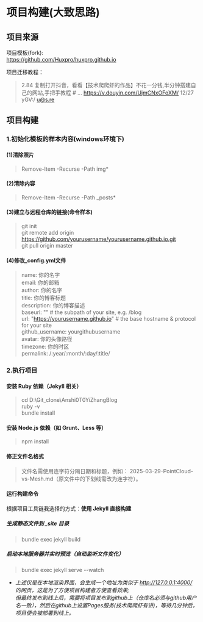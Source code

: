 # 项目构建(大致思路)
## 项目来源
项目模板(fork):   
<https://github.com/Huxpro/huxpro.github.io>

项目迁移教程：  
>2.84 复制打开抖音，看看【技术爬爬虾的作品】不花一分钱,半分钟搭建自己的网站,手把手教程 # ... https://v.douyin.com/UjmCNxOFoXM/ 12/27 yGV:/ u@s.re  

## 项目构建
### 1.初始化模板的样本内容(windows环境下)

#### (1)清除照片  
>Remove-Item -Recurse -Path img\*  


#### (2)清除内容  
>Remove-Item -Recurse -Path _posts\*


#### (3)建立与远程仓库的链接(命令样本)
>git init  
>git remote add origin https://github.com/yourusername/yourusername.github.io.git  
>git pull origin master  

#### (4)修改_config.yml文件  
>name: 你的名字  
>email: 你的邮箱  
>author: 你的名字  
>title: 你的博客标题  
>description: 你的博客描述  
>baseurl: "" # the subpath of your site, e.g. /blog  
>url: "https://yourusername.github.io" # the base hostname & protocol for your site  
>github_username: yourgithubusername  
>avatar: 你的头像路径  
>timezone: 你的时区  
>permalink: /:year/:month/:day/:title/  

### 2.执行项目
#### 安装 Ruby 依赖（Jekyll 相关）
>cd D:\Git_clone\Anshi0T0YiZhangBlog  
>ruby -v  
>bundle install

#### 安装 Node.js 依赖（如 Grunt、Less 等）
>npm install  

#### 修正文件名格式
>文件名需使用连字符分隔日期和标题，例如：
2025-03-29-PointCloud-vs-Mesh.md（原文件中的下划线需改为连字符）。

#### 运行构建命令
根据项目工具链我选择的方式：**使用 Jekyll 直接构建**
##### 生成静态文件到 _site 目录  
>bundle exec jekyll build  

##### 启动本地服务器并实时预览（自动监听文件变化）
>bundle exec jekyll serve --watch

+ *上述仅是在本地渲染界面，会生成一个地址为类似于 http://127.0.0.1:4000/ 的网页，这是为了方便项目构建者方便查看效果;  
但最终发布到线上后，需要将项目发布到github上（仓库名必须与github用户名一致），然后在github上设置Pages服务(技术爬爬虾有讲)，等待几分钟后，项目便会被部署到线上。*